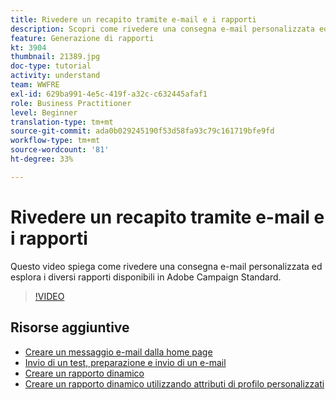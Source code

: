 ```yaml
---
title: Rivedere un recapito tramite e-mail e i rapporti
description: Scopri come rivedere una consegna e-mail personalizzata ed esaminare diversi rapporti disponibili in Adobe Campaign Standard.
feature: Generazione di rapporti
kt: 3904
thumbnail: 21389.jpg
doc-type: tutorial
activity: understand
team: WWFRE
exl-id: 629ba991-4e5c-419f-a32c-c632445afaf1
role: Business Practitioner
level: Beginner
translation-type: tm+mt
source-git-commit: ada0b029245190f53d58fa93c79c161719bfe9fd
workflow-type: tm+mt
source-wordcount: '81'
ht-degree: 33%

---
```


# Rivedere un recapito tramite e-mail e i rapporti

Questo video spiega come rivedere una consegna e-mail personalizzata ed esplora i diversi rapporti disponibili in Adobe Campaign Standard.

>[!VIDEO](https://video.tv.adobe.com/v/21389?quality=12)

## Risorse aggiuntive

* [Creare un messaggio e-mail dalla home page](/help/communication-channels/email/create-email-from-homepage.md)
* [Invio di un test, preparazione e invio di un e-mail](/help/communication-channels/email/sending-test-preparing-sending-email.md)
* [Creare un rapporto dinamico](/help/reporting/creating-a-dynamic-report.md)
* [Creare un rapporto dinamico utilizzando attributi di profilo personalizzati](/help/reporting/custom-profile-attributes-dynamic-reports.md)
